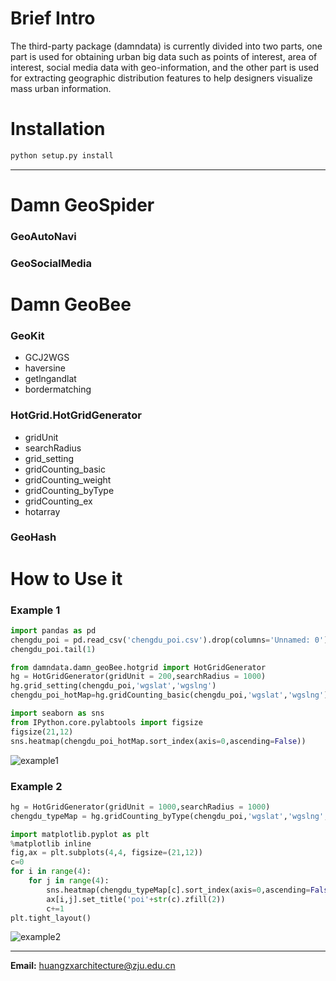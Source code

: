 # Brief Intro
The third-party package (damndata) is currently divided into two parts, one part is used for obtaining urban big data such as points of interest, area of interest, social media data with geo-information, and the other part is used for extracting geographic distribution features to help designers visualize mass urban information.
# Installation
```python
python setup.py install
```
---
# Damn GeoSpider
### GeoAutoNavi
### GeoSocialMedia
# Damn GeoBee
### GeoKit
- GCJ2WGS
- haversine
- getlngandlat
- bordermatching
### HotGrid.HotGridGenerator
- gridUnit
- searchRadius
- grid_setting
- gridCounting_basic
- gridCounting_weight
- gridCounting_byType
- gridCounting_ex
- hotarray
### GeoHash
# How to Use it
### Example 1
```python
import pandas as pd
chengdu_poi = pd.read_csv('chengdu_poi.csv').drop(columns='Unnamed: 0')
chengdu_poi.tail(1)
```
```python
from damndata.damn_geoBee.hotgrid import HotGridGenerator
hg = HotGridGenerator(gridUnit = 200,searchRadius = 1000)
hg.grid_setting(chengdu_poi,'wgslat','wgslng')
chengdu_poi_hotMap=hg.gridCounting_basic(chengdu_poi,'wgslat','wgslng')
```
```python
import seaborn as sns
from IPython.core.pylabtools import figsize
figsize(21,12)
sns.heatmap(chengdu_poi_hotMap.sort_index(axis=0,ascending=False))
```
![example1](https://user-images.githubusercontent.com/39406532/113274748-9bf1b180-9310-11eb-83f9-f551c0aa93df.png)

### Example 2
```python
hg = HotGridGenerator(gridUnit = 1000,searchRadius = 1000)
chengdu_typeMap = hg.gridCounting_byType(chengdu_poi,'wgslat','wgslng','typei')
```
```python
import matplotlib.pyplot as plt
%matplotlib inline
fig,ax = plt.subplots(4,4, figsize=(21,12))
c=0
for i in range(4):
    for j in range(4):
        sns.heatmap(chengdu_typeMap[c].sort_index(axis=0,ascending=False),ax=ax[i,j])
        ax[i,j].set_title('poi'+str(c).zfill(2))
        c+=1
plt.tight_layout()
```
![example2](https://user-images.githubusercontent.com/39406532/113274997-dd825c80-9310-11eb-95b6-3abc37ae069d.png)

---
**Email:** huangzxarchitecture@zju.edu.cn
